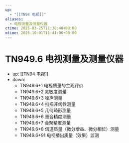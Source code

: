```yaml
---
up:
  - "[[TN94 电视]]"
aliases:
  - 电视测量及测量仪器
ctime: 2025-03-25T11:38:40+08:00
mtime: 2025-10-01T11:41:06+08:00
---
```


# TN949.6 电视测量及测量仪器

- up: [[TN94 电视]]
- down:	
	- TN949.6+1 电视质量的主观评价
	- TN949.6+2 灵敏度测量
	- TN949.6+3 噪声测量
	- TN949.6+4 扫描非线性测量
	- TN949.6+5 几何畸形测量
	- TN949.6+6 重合精度测量
	- TN949.6+7 会聚精度测量
	- TN949.6+8 信道质量（微分增益、微分相位）测量
	- TN949.6+91 电视播出质量（效果）监测
	
